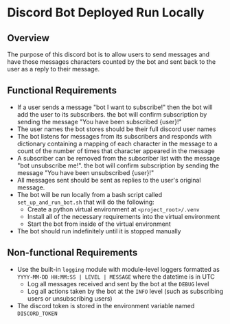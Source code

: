 # Discord Bot Deployed Run Locally

## Overview

The purpose of this discord bot is to allow users to send messages and have those messages characters counted by the bot and sent back to the user as a reply to their message.

## Functional Requirements

- If a user sends a message "bot I want to subscribe!" then the bot will add the user to its subscribers. the bot will confirm subscription by sending the message "You have been subscribed {user}!"
- The user names the bot stores should be their full discord user names
- The bot listens for messages from its subscribers and responds with dictionary containing a mapping of each character in the message to a count of the number of times that character appeared in the message
- A subscriber can be removed from the subscriber list with the message "bot unsubscribe me!". the bot will confirm subscription by sending the message "You have been unsubscribed {user}!"
- All messages sent should be sent as replies to the user's original message.
- The bot will be run locally from a bash script called `set_up_and_run_bot.sh` that will do the following:
  - Create a python virtual environment at `<project_root>/.venv`
  - Install all of the necessary requirements into the virtual environment
  - Start the bot from inside of the virtual environment
- The bot should run indefinitely until it is stopped manually

## Non-functional Requirements

- Use the built-in `logging` module with module-level loggers formatted as `YYYY-MM-DD HH:MM:SS | LEVEL | MESSAGE` where the datetime is in UTC
  - Log all messages received and sent by the bot at the `DEBUG` level
  - Log all actions taken by the bot at the `INFO` level (such as subscribing users or unsubscribing users)
- The discord token is stored in the environment variable named `DISCORD_TOKEN`